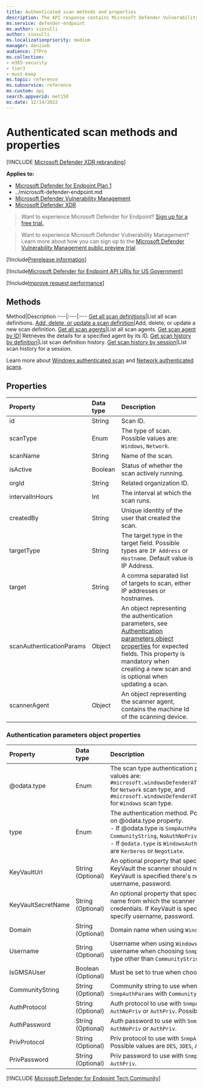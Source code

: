 ```yaml
---
title: Authenticated scan methods and properties
description: The API response contains Microsoft Defender Vulnerability Management authenticated scans created in your tenant. You can request all the scans, all the scan definitions or add a new network our authenticated scan.
ms.service: defender-endpoint
ms.author: siosulli
author: siosulli
ms.localizationpriority: medium
manager: deniseb
audience: ITPro
ms.collection: 
- m365-security
- tier3
- must-keep
ms.topic: reference
ms.subservice: reference
ms.custom: api
search.appverid: met150
ms.date: 12/14/2022
---
```


# Authenticated scan methods and properties

[!INCLUDE [Microsoft Defender XDR rebranding](../../includes/microsoft-defender.md)]

**Applies to:**

- [Microsoft Defender for Endpoint Plan 1](../microsoft-defender-endpoint.md)
- ../microsoft-defender-endpoint.md
- [Microsoft Defender Vulnerability Management](/defender-vulnerability-management)
- [Microsoft Defender XDR](/defender-xdr)

> Want to experience Microsoft Defender for Endpoint? [Sign up for a free trial.](https://signup.microsoft.com/create-account/signup?products=7f379fee-c4f9-4278-b0a1-e4c8c2fcdf7e&ru=https://aka.ms/MDEp2OpenTrial?ocid=docs-wdatp-exposedapis-abovefoldlink)

> Want to experience Microsoft Defender Vulnerability Management? Learn more about how you can sign up to the [Microsoft Defender Vulnerability Management public preview trial](/defender-vulnerability-management/get-defender-vulnerability-management).

[!Include[Prerelease information](../../includes/prerelease.md)]

[!Include[Microsoft Defender for Endpoint API URIs for US Government](../../includes/microsoft-defender-api-usgov.md)]

[!Include[Improve request performance](../../includes/improve-request-performance.md)]

## Methods

Method|Description
:---|:---|:---
[Get all scan definitions](get-all-scan-definitions.md)|List all scan definitions.
[Add, delete, or update a scan definition](add-a-new-scan-definition.md)|Add, delete, or update a new scan definition.
[Get all scan agents](get-all-scan-agents.md)|List all scan agents.
[Get scan agent by ID](Get-agent-details.md)| Retrieves the details for a specified agent by its ID.
[Get scan history by definition](get-scan-history-by-definition.md)|List scan definition history.
[Get scan history by session](get-scan-history-by-session.md)|List scan history for a session.

Learn more about [Windows authenticated scan](/defender-vulnerability-management/windows-authenticated-scan.md) and [Network authenticated scans](../network-devices.md).

## Properties

Property|Data type|Description
:---|:---|:---
id|String| Scan ID.
scanType|Enum|The type of scan. Possible values are: `Windows`, `Network`.
scanName|String|Name of the scan.
isActive|Boolean|Status of whether the scan actively running.
orgId |String| Related organization ID.
intervalInHours|Int|The interval at which the scan runs.
createdBy|String| Unique identity of the user that created the scan.
targetType|String|The target type in the target field. Possible types are `IP Address` or `Hostname`. Default value is IP Address.
target|String| A comma separated list of targets to scan, either IP addresses or hostnames.
scanAuthenticationParams|Object|An object representing the authentication parameters, see [Authentication parameters object properties](#authentication-parameters-object-properties) for expected fields. This property is mandatory when creating a new scan and is optional when updating a scan.
scannerAgent|Object|An object representing the scanner agent, contains the machine Id of the scanning device.

### Authentication parameters object properties

Property|Data type|Description
:---|:---|:---
|@odata.type|Enum|The scan type authentication parameters. Possible values are: `#microsoft.windowsDefenderATP.api.SnmpAuthParams` for `Network` scan type, and `#microsoft.windowsDefenderATP.api.WindowsAuthParams` for `Windows` scan type.|
|type|Enum|The authentication method. Possible values vary based on @odata.type property. <br/> - If @odata.type is `SnmpAuthParams`, possible values are `CommunityString`, `NoAuthNoPriv`, `AuthNoPriv`, `AuthPriv`. <br/> - If `@odata.type` is `WindowsAuthParams` possible values are `Kerberos` or `Negotiate`.|
|KeyVaultUrl|String (Optional)|An optional property that specifies from which KeyVault the scanner should retrieve credentials. If KeyVault is specified there's no need to specify username, password.|
|KeyVaultSecretName|String (Optional)|An optional property that specifies KeyVault secret name from which the scanner should retrieve credentials. If KeyVault is specified there's no need to specify username, password.|
|Domain|String (Optional)|Domain name when using `WindowsAuthParams`.|
|Username|String (Optional)|Username when using `WindowsAuthParams` or the username when choosing `SnmpAuthParams` with any type other than `CommunityString`.|
|IsGMSAUser|Boolean (Optional)|Must be set to true when choosing `WindowsAuthParams`.|
|CommunityString|String (Optional)|Community string to use when choosing `SnmpAuthParams` with `CommunityString`|
|AuthProtocol|String (Optional)|Auth protocol to use with `SnmpAuthParams` and `AuthNoPriv` or `AuthPriv`. Possible values are `MD5`, `SHA1`.|
|AuthPassword|String (Optional)|Auth password to use with `SnmpAuthParams` and `AuthNoPriv` or `AuthPriv`.|
|PrivProtocol|String (Optional)|Priv protocol to use with `SnmpAuthParams` and `AuthPriv`. Possible values are `DES`, `3DES`, `AES`.|
|PrivPassword|String (Optional)|Priv password to use with `SnmpAuthParams` and `AuthPriv`.|

[!INCLUDE [Microsoft Defender for Endpoint Tech Community](../../includes/defender-mde-techcommunity.md)]
